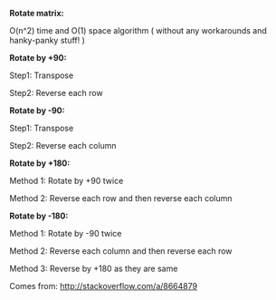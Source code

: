 **Rotate matrix:**

O(n^2) time and O(1) space algorithm ( without any workarounds and hanky-panky stuff! )

**Rotate by +90:**

Step1: Transpose

Step2: Reverse each row

**Rotate by -90:**

Step1: Transpose

Step2: Reverse each column

**Rotate by +180:**

Method 1: Rotate by +90 twice

Method 2: Reverse each row and then reverse each column

**Rotate by -180:**

Method 1: Rotate by -90 twice

Method 2: Reverse each column and then reverse each row

Method 3: Reverse by +180 as they are same

Comes from: http://stackoverflow.com/a/8664879